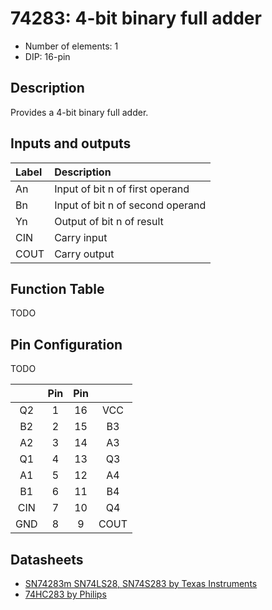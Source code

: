 # 74283: 4-bit binary full adder

- Number of elements: 1
- DIP: 16-pin

## Description

Provides a 4-bit binary full adder.

## Inputs and outputs

| Label | Description                      |
|:----- |:---------------------------------|
| An    | Input of bit n of first operand  |
| Bn    | Input of bit n of second operand |
| Yn    | Output of bit n of result        |
| CIN   | Carry input                      |
| COUT  | Carry output                     |

## Function Table

TODO

## Pin Configuration

TODO

|     | Pin | Pin |      |
|:---:|:---:|:---:|:----:|
| Q2  |   1 |  16 | VCC  |
| B2  |   2 |  15 | B3   |
| A2  |   3 |  14 | A3   |
| Q1  |   4 |  13 | Q3   |
| A1  |   5 |  12 | A4   |
| B1  |   6 |  11 | B4   |
| CIN |   7 |  10 | Q4   |
| GND |   8 |   9 | COUT |

## Datasheets

- [SN74283m SN74LS28, SN74S283 by Texas Instruments](http://www.ti.com.cn/cn/lit/ds/symlink/sn54283.pdf)
- [74HC283 by Philips](http://www.farnell.com/datasheets/1846165.pdf)
